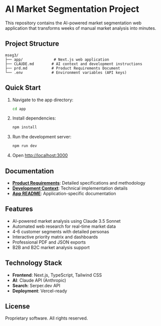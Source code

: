 # AI Market Segmentation Project

This repository contains the AI-powered market segmentation web application that transforms weeks of manual market analysis into minutes.

## Project Structure

```
mseg3/
├── app/              # Next.js web application
├── CLAUDE.md        # AI context and development instructions
├── prd.md           # Product Requirements Document
└── .env             # Environment variables (API keys)
```

## Quick Start

1. Navigate to the app directory:
   ```bash
   cd app
   ```

2. Install dependencies:
   ```bash
   npm install
   ```

3. Run the development server:
   ```bash
   npm run dev
   ```

4. Open [http://localhost:3000](http://localhost:3000)

## Documentation

- **[Product Requirements](prd.md)**: Detailed specifications and methodology
- **[Development Context](CLAUDE.md)**: Technical implementation details
- **[App README](app/README.md)**: Application-specific documentation

## Features

- AI-powered market analysis using Claude 3.5 Sonnet
- Automated web research for real-time market data
- 4-6 customer segments with detailed personas
- Interactive priority matrix and dashboards
- Professional PDF and JSON exports
- B2B and B2C market analysis support

## Technology Stack

- **Frontend**: Next.js, TypeScript, Tailwind CSS
- **AI**: Claude API (Anthropic)
- **Search**: Serper.dev API
- **Deployment**: Vercel-ready

## License

Proprietary software. All rights reserved.